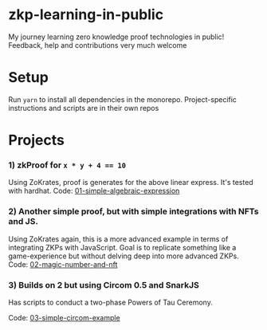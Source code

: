 # zkp-learning-in-public
My journey learning zero knowledge proof technologies in public! Feedback, help and contributions very much welcome

# Setup

Run `yarn` to install all dependencies in the monorepo. Project-specific instructions and scripts are in their own repos

# Projects

### 1) zkProof for `x * y + 4 == 10`

Using ZoKrates, proof is generates for the  above linear express. It's tested with hardhat. Code: [01-simple-algebraic-expression](https://github.com/JofArnold/zkp-learning-in-public/blob/main/@projects/01-simple-algebraic-expression)

### 2) Another simple proof, but with simple integrations with NFTs and JS.

Using ZoKrates again, this is a more advanced example in terms of integrating ZKPs with JavaScript. Goal is to replicate something like a game-experience but without delving deep into more advanced ZKPs. Code: [02-magic-number-and-nft](https://github.com/JofArnold/zkp-learning-in-public/tree/main/%40projects/02-magic-number-and-nft)


### 3) Builds on 2 but using Circom 0.5 and SnarkJS

Has scripts to conduct a two-phase Powers of Tau Ceremony.

Code: [03-simple-circom-example](https://github.com/JofArnold/zkp-learning-in-public/tree/main/%40projects/03-simple-circom-example)
